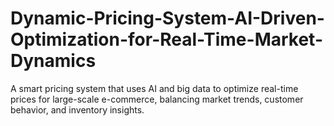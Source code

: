 # Dynamic-Pricing-System-AI-Driven-Optimization-for-Real-Time-Market-Dynamics
A smart pricing system that uses AI and big data to optimize real-time prices for large-scale e-commerce, balancing market trends, customer behavior, and inventory insights.
